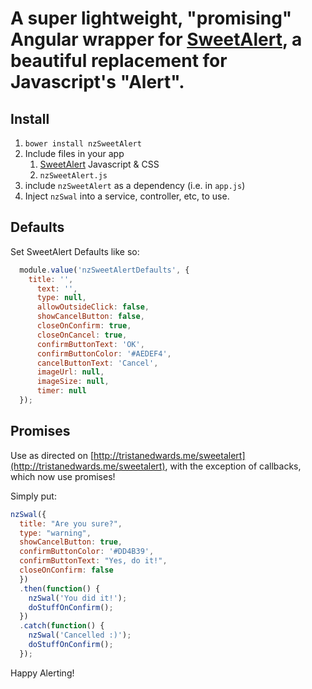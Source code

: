 # A super lightweight, "promising" Angular wrapper for [SweetAlert](http://tristanedwards.me/sweetalert), a beautiful replacement for Javascript's "Alert".

## Install
1. `bower install nzSweetAlert`
2. Include files in your app
	1. [SweetAlert](http://tristanedwards.me/sweetalert) Javascript & CSS
	2. `nzSweetAlert.js`
3. include `nzSweetAlert` as a dependency (i.e. in `app.js`)
4. Inject `nzSwal` into a service, controller, etc, to use.


## Defaults
Set SweetAlert Defaults like so:
```javascript
  module.value('nzSweetAlertDefaults', {
    title: '',
      text: '',
      type: null,
      allowOutsideClick: false,
      showCancelButton: false,
      closeOnConfirm: true,
      closeOnCancel: true,
      confirmButtonText: 'OK',
      confirmButtonColor: '#AEDEF4',
      cancelButtonText: 'Cancel',
      imageUrl: null,
      imageSize: null,
      timer: null
  });
```

## Promises
Use as directed on [http://tristanedwards.me/sweetalert](http://tristanedwards.me/sweetalert), with the exception of callbacks, which now use promises!

Simply put:
```javascript
nzSwal({
  title: "Are you sure?",
  type: "warning",
  showCancelButton: true,
  confirmButtonColor: '#DD4B39',
  confirmButtonText: "Yes, do it!",
  closeOnConfirm: false
  })
  .then(function() {
    nzSwal('You did it!');
    doStuffOnConfirm();
  })
  .catch(function() {
    nzSwal('Cancelled :)');
    doStuffOnConfirm();
  });
```

Happy Alerting!
